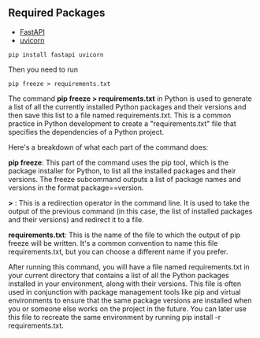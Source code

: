 

## Required Packages

- [FastAPI](https://fastapi.tiangolo.com/)
- [uvicorn](https://www.uvicorn.org/)


```
pip install fastapi uvicorn
```

Then you need to run 
```
pip freeze > requirements.txt
```

The command **pip freeze > requirements.txt** in Python is used to generate a list of all the currently installed Python packages and their versions and then save this list to a file named requirements.txt. This is a common practice in Python development to create a "requirements.txt" file that specifies the dependencies of a Python project.

Here's a breakdown of what each part of the command does:

**pip freeze**: This part of the command uses the pip tool, which is the package installer for Python, to list all the installed packages and their versions. The freeze subcommand outputs a list of package names and versions in the format package==version.

**>** : This is a redirection operator in the command line. It is used to take the output of the previous command (in this case, the list of installed packages and their versions) and redirect it to a file.

**requirements.txt**: This is the name of the file to which the output of pip freeze will be written. It's a common convention to name this file requirements.txt, but you can choose a different name if you prefer.

After running this command, you will have a file named requirements.txt in your current directory that contains a list of all the Python packages installed in your environment, along with their versions. This file is often used in conjunction with package management tools like pip and virtual environments to ensure that the same package versions are installed when you or someone else works on the project in the future. You can later use this file to recreate the same environment by running pip install -r requirements.txt.